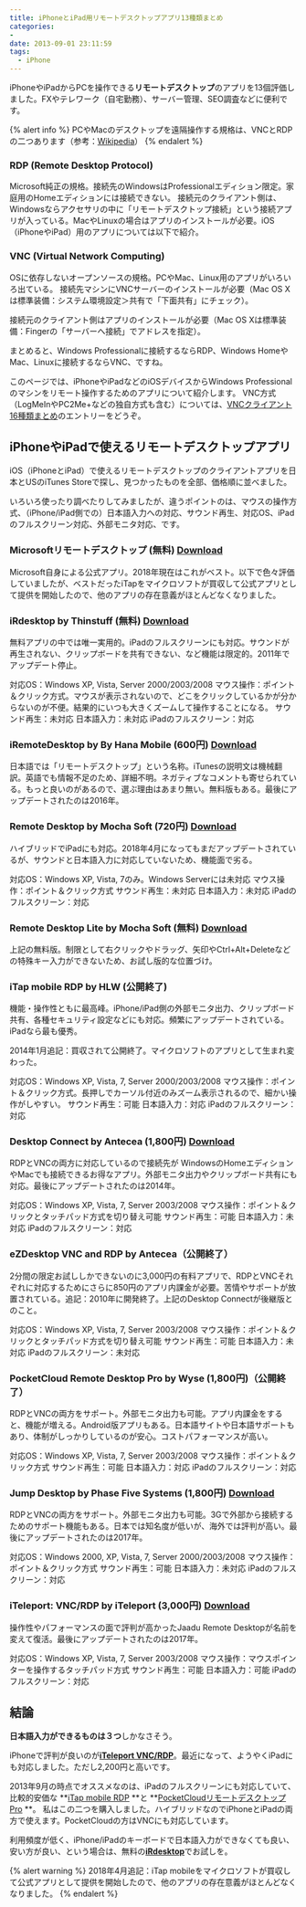 ```yaml
---
title: iPhoneとiPad用リモートデスクトップアプリ13種類まとめ
categories:
-
date: 2013-09-01 23:11:59
tags:
  - iPhone
---
```


iPhoneやiPadからPCを操作できる**リモートデスクトップ**のアプリを13個評価しました。FXやテレワーク（自宅勤務）、サーバー管理、SEO調査などに便利です。

{% alert info %}
PCやMacのデスクトップを遠隔操作する規格は、VNCとRDPの二つあります（参考：[Wikipedia](http://ja.wikipedia.org/wiki/Remote_Desktop_Protocol)）
{% endalert %}
<!-- more -->

### RDP (Remote Desktop Protocol)

Microsoft純正の規格。接続先のWindowsはProfessionalエディション限定。家庭用のHomeエディションには接続できない。
接続元のクライアント側は、Windowsならアクセサリの中に「リモートデスクトップ接続」という接続アプリが入っている。MacやLinuxの場合はアプリのインストールが必要。iOS（iPhoneやiPad）用のアプリについては以下で紹介。

### VNC (Virtual Network Computing)

OSに依存しないオープンソースの規格。PCやMac、Linux用のアプリがいろいろ出ている。
接続先マシンにVNCサーバーのインストールが必要（Mac OS Xは標準装備：システム環境設定＞共有で「下面共有」にチェック）。

接続元のクライアント側はアプリのインストールが必要（Mac OS Xは標準装備：Fingerの「サーバーへ接続」でアドレスを指定）。

まとめると、Windows Professionalに接続するならRDP、Windows HomeやMac、Linuxに接続するならVNC、ですね。

このページでは、iPhoneやiPadなどのiOSデバイスからWindows Professionalのマシンをリモート操作するためのアプリについて紹介します。
VNC方式（LogMeInやPC2Me+などの独自方式も含む）については、[VNCクライアント16種類まとめ](../vnc-for-ipad-iphone/)のエントリーをどうぞ。

## iPhoneやiPadで使えるリモートデスクトップアプリ

iOS（iPhoneとiPad）で使えるリモートデスクトップのクライアントアプリを日本とUSのiTunes Storeで探し、見つかったものを全部、価格順に並べました。

いろいろ使ったり調べたりしてみましたが、違うポイントのは、マウスの操作方式、（iPhone/iPad側での）日本語入力への対応、サウンド再生、対応OS、iPadのフルスクリーン対応、外部モニタ対応、です。

### Microsoftリモートデスクトップ (無料) [Download](https://itunes.apple.com/jp/app/microsoft-%E3%83%AA%E3%83%A2%E3%83%BC%E3%83%88-%E3%83%87%E3%82%B9%E3%82%AF%E3%83%88%E3%83%83%E3%83%97/id714464092?mt=8)

Microsoft自身による公式アプリ。2018年現在はこれがベスト。以下で色々評価していましたが、ベストだったiTapをマイクロソフトが買収して公式アプリとして提供を開始したので、他のアプリの存在意義がほとんどなくなりました。

### iRdesktop by Thinstuff (無料) [Download](https://itunes.apple.com/jp/app/irdesktop/id311467740?mt=8)

無料アプリの中では唯一実用的。iPadのフルスクリーンにも対応。サウンドが再生されない、クリップボードを共有できない、など機能は限定的。2011年でアップデート停止。

対応OS：Windows XP, Vista, Server 2000/2003/2008
マウス操作：ポイント＆クリック方式。マウスが表示されないので、どこをクリックしているかが分からないのが不便。結果的にいつも大きくズームして操作することになる。</td>
サウンド再生：未対応
日本語入力：未対応
iPadのフルスクリーン：対応

### iRemoteDesktop by By Hana Mobile (600円) [Download](https://itunes.apple.com/jp/app/rimotodesukutoppu/id343556263?mt=8)

日本語では「リモートデスクトップ」という名称。iTunesの説明文は機械翻訳。英語でも情報不足のため、詳細不明。ネガティブなコメントも寄せられている。もっと良いのがあるので、選ぶ理由はあまり無い。無料版もある。最後にアップデートされたのは2016年。

### Remote Desktop by Mocha Soft (720円) [Download](https://itunes.apple.com/jp/app/remote-desktop-rdp/id288362053?mt=8)

ハイブリッドでiPadにも対応。2018年4月になってもまだアップデートされているが、サウンドと日本語入力に対応していないため、機能面で劣る。

対応OS：Windows XP, Vista, 7のみ。Windows Serverには未対応
マウス操作：ポイント＆クリック方式
サウンド再生：未対応
日本語入力：未対応
iPadのフルスクリーン：対応

### Remote Desktop Lite by Mocha Soft (無料) [Download](https://itunes.apple.com/jp/app/remote-desktop-lite-rdp/id288362576?mt=8)

上記の無料版。制限として右クリックやドラッグ、矢印やCtrl+Alt+Deleteなどの特殊キー入力ができないため、お試し版的な位置づけ。

### iTap mobile RDP by HLW (公開終了)

機能・操作性ともに最高峰。iPhone/iPad側の外部モニタ出力、クリップボード共有、各種セキュリティ設定などにも対応。頻繁にアップデートされている。iPadなら最も優秀。

2014年1月追記：買収されて公開終了。マイクロソフトのアプリとして生まれ変わった。

対応OS：Windows XP, Vista, 7, Server 2000/2003/2008
マウス操作：ポイント＆クリック方式。長押しでカーソル付近のみズーム表示されるので、細かい操作がしやすい。
サウンド再生：可能
日本語入力：対応
iPadのフルスクリーン：対応

### Desktop Connect by Antecea (1,800円) [Download](https://itunes.apple.com/jp/app/desktop-connect/id364907570?mt=8)

RDPとVNCの両方に対応しているので接続先が WindowsのHomeエディションやMacでも接続できるお得なアプリ。外部モニタ出力やクリップボード共有にも対応。最後にアップデートされたのは2014年。

対応OS：Windows XP, Vista, 7, Server 2003/2008
マウス操作：ポイント＆クリックとタッチパッド方式を切り替え可能
サウンド再生：可能
日本語入力：未対応
iPadのフルスクリーン：対応

### eZDesktop VNC and RDP by Antecea（公開終了）

2分間の限定お試ししかできないのに3,000円の有料アプリで、RDPとVNCそれぞれに対応するためにさらに850円のアプリ内課金が必要。苦情やサポートが放置されている。追記：2010年に開発終了。上記のDesktop Connectが後継版とのこと。

対応OS：Windows XP, Vista, 7, Server 2003/2008
マウス操作：ポイント＆クリックとタッチパッド方式を切り替え可能
サウンド再生：可能
日本語入力：未対応
iPadのフルスクリーン：未対応

### PocketCloud Remote Desktop Pro by Wyse (1,800円)（公開終了）

RDPとVNCの両方をサポート。外部モニタ出力も可能。アプリ内課金をすると、機能が増える。Android版アプリもある。日本語サイトや日本語サポートもあり、体制がしっかりしているのが安心。コストパフォーマンスが高い。

対応OS：Windows XP, Vista, 7, Server 2003/2008
マウス操作：ポイント＆クリック方式
サウンド再生：可能
日本語入力：対応
iPadのフルスクリーン：対応

### Jump Desktop by Phase Five Systems (1,800円) [Download](https://itunes.apple.com/jp/app/jump-desktop-remote-desktop/id364876095?mt=8)

RDPとVNCの両方をサポート。外部モニタ出力も可能。3Gで外部から接続するためのサポート機能もある。日本では知名度が低いが、海外では評判が高い。最後にアップデートされたのは2017年。

対応OS：Windows 2000, XP, Vista, 7, Server 2000/2003/2008
マウス操作：ポイント＆クリック方式
サウンド再生：可能
日本語入力：未対応
iPadのフルスクリーン：対応

### iTeleport: VNC/RDP by iTeleport (3,000円) [Download](https://itunes.apple.com/jp/app/iteleport-vnc-rdp/id286470485?mt=8)

操作性やパフォーマンスの面で評判が高かったJaadu Remote Desktopが名前を変えて復活。最後にアップデートされたのは2017年。

対応OS：Windows XP, Vista, 7, Server 2003/2008
マウス操作：マウスポインターを操作するタッチパッド方式
サウンド再生：可能
日本語入力：可能
iPadのフルスクリーン：対応

## 結論

**日本語入力ができるものは３つ**しかなさそう。

iPhoneで評判が良いのが[**iTeleport VNC/RDP**](https://itunes.apple.com/jp/app/iteleport-vnc-rdp/id286470485?mt=8)。最近になって、ようやくiPadにも対応しました。ただし2,200円と高いです。

2013年9月の時点でオススメなのは、iPadのフルスクリーンにも対応していて、比較的安価な **[iTap mobile RDP](https://itunes.apple.com/jp/app/itap-mobile-rdp-remote-desktop/id317062064?mt=8) **と **[PocketCloudリモートデスクトップPro](https://itunes.apple.com/jp/app/pocketcloud-rimotodesukutoppu/id326512817?mt=8) **。
私はこの二つを購入しました。ハイブリッドなのでiPhoneとiPadの両方で使えます。PocketCloudの方はVNCにも対応しています。

利用頻度が低く、iPhone/iPadのキーボードで日本語入力ができなくても良い、安い方が良い、という場合は、無料の[**iRdesktop**](https://itunes.apple.com/jp/app/irdesktop/id311467740?mt=8)でお試しを。

{% alert warning %}
2018年4月追記：iTap mobileをマイクロソフトが買収して公式アプリとして提供を開始したので、他のアプリの存在意義がほとんどなくなりました。
{% endalert %}